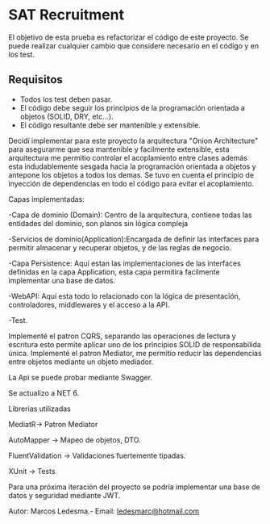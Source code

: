# SAT Recruitment

El objetivo de esta prueba es refactorizar el código de este proyecto.
Se puede realizar cualquier cambio que considere necesario en el código y en los test.


## Requisitos 

- Todos los test deben pasar.
- El código debe seguir los principios de la programación orientada a objetos (SOLID, DRY, etc...).
- El código resultante debe ser mantenible y extensible.





Decidí implementar para este proyecto la arquitectura "Onion Architecture" para asegurarme que sea mantenible y facilmente 
extensible, esta arquitectura me permitio controlar el acoplamiento entre clases además esta indudablemente sesgada 
hacia la programación orientada a objetos y antepone los objetos a todos los demas.
Se tuvo en cuenta el principio de inyección de dependencias en todo el código para evitar el acoplamiento.

Capas implementadas:

-Capa de dominio (Domain): Centro de la arquitectura, contiene todas las entidades del dominio, son planos sin lógica 
compleja

-Servicios de dominio(Application):Encargada de definir las interfaces para permitir almacenar y recuperar objetos, 
y de las reglas de negocio.

-Capa Persistence: Aquí estan las implementaciones de las interfaces definidas en la capa Application, esta capa permitira 
facilmente implementar una base de datos.

-WebAPI: Aquí esta todo lo relacionado con la lógica de presentación, controladores, middlewares y el acceso a la API.

-Test.


 Implementé el patron CQRS, separando las operaciones de lectura y escritura esto permite aplicar uno de los principios SOLID
 de responsabilida única.
Implementé el patron Mediator, me permitio reducir las dependencias entre objetos mediante un objeto mediador.

La Api se puede probar mediante Swagger.

Se actualizo a NET 6.

Librerias utilizadas

MediatR-> Patron Mediator

AutoMapper -> Mapeo de objetos, DTO.

FluentValidation -> Validaciones fuertemente tipadas.

XUnit -> Tests

Para una próxima iteración del proyecto se podría implementar una base de datos y seguridad mediante JWT.

Autor: Marcos Ledesma.-
Email: ledesmarc@hotmail.com
